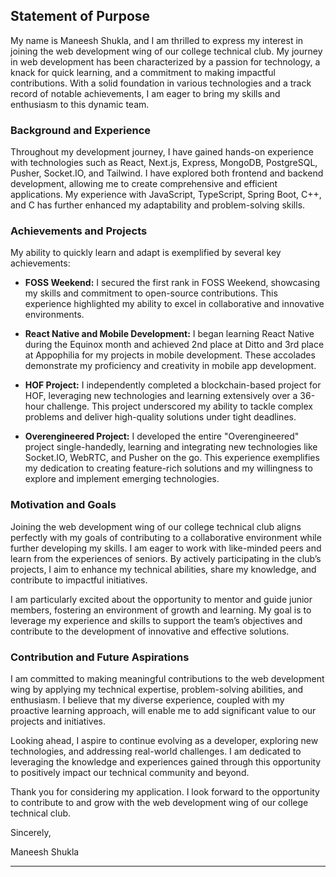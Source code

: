 
## **Statement of Purpose**

My name is Maneesh Shukla, and I am thrilled to express my interest in joining the web development wing of our college technical club. My journey in web development has been characterized by a passion for technology, a knack for quick learning, and a commitment to making impactful contributions. With a solid foundation in various technologies and a track record of notable achievements, I am eager to bring my skills and enthusiasm to this dynamic team.

### **Background and Experience**

Throughout my development journey, I have gained hands-on experience with technologies such as React, Next.js, Express, MongoDB, PostgreSQL, Pusher, Socket.IO, and Tailwind. I have explored both frontend and backend development, allowing me to create comprehensive and efficient applications. My experience with JavaScript, TypeScript, Spring Boot, C++, and C has further enhanced my adaptability and problem-solving skills.

### **Achievements and Projects**

My ability to quickly learn and adapt is exemplified by several key achievements:

- **FOSS Weekend:** I secured the first rank in FOSS Weekend, showcasing my skills and commitment to open-source contributions. This experience highlighted my ability to excel in collaborative and innovative environments.
  
- **React Native and Mobile Development:** I began learning React Native during the Equinox month and achieved 2nd place at Ditto and 3rd place at Appophilia for my projects in mobile development. These accolades demonstrate my proficiency and creativity in mobile app development.
  
- **HOF Project:** I independently completed a blockchain-based project for HOF, leveraging new technologies and learning extensively over a 36-hour challenge. This project underscored my ability to tackle complex problems and deliver high-quality solutions under tight deadlines.
  
- **Overengineered Project:** I developed the entire "Overengineered" project single-handedly, learning and integrating new technologies like Socket.IO, WebRTC, and Pusher on the go. This experience exemplifies my dedication to creating feature-rich solutions and my willingness to explore and implement emerging technologies.

### **Motivation and Goals**

Joining the web development wing of our college technical club aligns perfectly with my goals of contributing to a collaborative environment while further developing my skills. I am eager to work with like-minded peers and learn from the experiences of seniors. By actively participating in the club’s projects, I aim to enhance my technical abilities, share my knowledge, and contribute to impactful initiatives.

I am particularly excited about the opportunity to mentor and guide junior members, fostering an environment of growth and learning. My goal is to leverage my experience and skills to support the team’s objectives and contribute to the development of innovative and effective solutions.

### **Contribution and Future Aspirations**

I am committed to making meaningful contributions to the web development wing by applying my technical expertise, problem-solving abilities, and enthusiasm. I believe that my diverse experience, coupled with my proactive learning approach, will enable me to add significant value to our projects and initiatives.

Looking ahead, I aspire to continue evolving as a developer, exploring new technologies, and addressing real-world challenges. I am dedicated to leveraging the knowledge and experiences gained through this opportunity to positively impact our technical community and beyond.

Thank you for considering my application. I look forward to the opportunity to contribute to and grow with the web development wing of our college technical club.

Sincerely,

Maneesh Shukla

---
